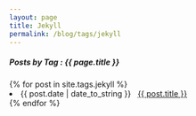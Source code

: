 ```yaml
---
layout: page
title: Jekyll
permalink: /blog/tags/jekyll
---
```

 
<h5>
  Posts by Tag : {{ page.title }}
</h5>
<div class="card">
  {% for post in site.tags.jekyll %}
    <li class="category-posts">
      <span>{{ post.date | date_to_string }}</span> &nbsp; <a href="{{ post.url }}">{{ post.title }}</a>
    </li>
  {% endfor %}
</div>